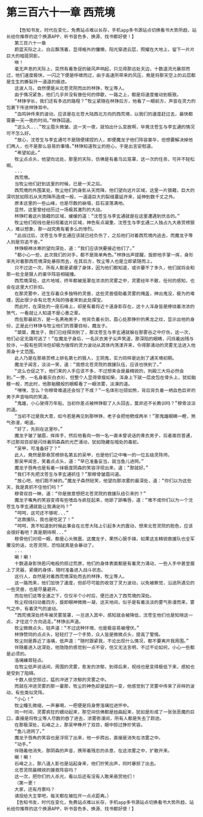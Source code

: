 # 第三百六十一章 西荒境
        【告知书友，时代在变化，免费站点难以长存，手机app多书源站点切换看书大势所趋，站长给你推荐的这个换源APP，听书音色多、换源、找书都好使！】
       第三百六十一章
       蔚蓝天际之上，白云飘荡着，显得格外的慵懒，阳光穿透云层，照耀在大地上，留下一片片巨大的暗斑阴影。
       咻！
       毫无声息的天际上，突然有着急促的破风声响起，只见得那远处天边，十数道流光暴掠而过，他们速度极快，一闪之下便是呼啸而过，由于高速所带来的风压，竟是将那天空上的云层都是生生的撕裂开一道道的痕迹。
       这波人马，自然便是从北苍灵院而出的林铮，牧尘等人。
       由于情况紧急，他们几乎并没有做任何的停歇，一路之上，都是将速度催动到极致。
       “林铮学长，我们还有多远的路程？”牧尘紧随在林铮后方，他看了一眼前方，声音在灵力的包裹下传进林铮耳中。
       “血鸣钟传来的波动，应该是在北苍大陆西北方向的西荒境，以我们的速度赶过去，最快都需要一天一夜的时间。”林铮回道。
       “这么久...”牧尘眉头微皱，这一天一夜，就怕出什么变故啊，毕竟沈苍生与李玄通的情况可不怎么好。
       “放心，沈苍生与李玄通可不是随便揉捏的人，即便魔龙子他们阵容豪华，但想要解决掉他们两人，也不是那么容易的事情。”林铮知道牧尘的担心，于是出言安慰道。
       “希望如此。”
       牧尘点点头，他望向远处，那里的天际，仿佛是有着乌云笼罩，这一次的任务，可并不轻松啊。
       ...
       西荒境。
       当牧尘他们赶到这里的时候，已是一天之后。
       西荒境的外围某处，牧尘他们的身影从天而降，他们望向这片区域，这里一片狼藉，巨大的深坑犹如陨石从天而降所造成一般，一道道巨大的裂缝蔓延开来，延伸到数千丈之外。
       原本这里的一些山峰，也是尽数的崩塌，巨石滚落满地。
       显然，这里曾经经历过一场极其激烈的大战。
       林铮盯着这片狼藉的区域，缓缓的道：“沈苍生与李玄通就是在这里遭遇到伏击的。”
       牧尘他们视线也是扫视着这片区域，神色有点凝重，沈苍生与李玄通二人独占九大悬赏榜狠人，难以想象，那一战究竟有着多么的惨烈。
       “此战过后，沈苍生与李玄通应该就已经负伤了，之后他们对着西荒境内逃去，而魔龙子等人则是穷追不舍。”
       林铮眼神冰寒的望向深处，道：“我们应该快要接近他们了。”
       “都小心一些，此次我们的对手，都不是简单角色。”林铮出声提醒，旋即他手掌一挥，身形率先对着那西荒境深处暴掠而去，在其后方，牧尘等人也是立即紧随而上。
       只不过这一次，所有人都是紧绷了身体，因为他们都知道，或许要不了多久，他们就将会和那一批全是狠人的豪华阵容相碰撞。
       西荒境深处，这片地域，终年都被笼罩在浓浓的灵雾之中，灵雾经年不散，任何的感知，也会在这里大打折扣。
       在那灵雾中，还生存着众多独特的灵兽，这些灵兽借助着灵雾的掩盖，神出鬼没，极为的难缠，因此很少会有北苍大陆的强者来到此处探宝。
       而此时，在深处的一座石峰上，却是有着将近十道身影存在，这十人浑身皆是缭绕着浓浓的煞气，一看就让人知道不是心善之辈。
       而在那最前方，是一名黑袍男子，他背负着长剑，眉心处那狰狞的黑龙之纹，显示出他的身份，正是此行林铮与牧尘他们的首要目标，魔龙子。
       “桀桀，魔龙子，我们已经探测到了，那沈苍生与李玄通就躲在那雾谷之中疗伤，这一次，他们必定无路可逃了！”在魔龙子身后，一名灰衣男子尖声笑道，那深陷的眼睛，闪烁着凶残与狡诈，一股有些阴冷但却极为强悍的灵力波动从其体内荡漾开来，令得那涌动的灵雾无法进入他周身十丈范围。
       此人乃是在那悬赏榜上排名第七的狠人，王阴鬼，实力同样是达到了通天境初期。
       魔龙子闻言，淡淡一笑，道：“我想北苍灵院的救援队伍，应该也快到了。”
       “这么仓促之下，他们来的人手应该不多，不过想来会是最精锐的，刑殿三大将必然会到。”一旁，一名身着灰白衣衫，但整个人显得骨瘦如柴，浑身上下就一层皮包在骨头上，犹如骷髅一般，而此时，他那骷髅般的眼眶看了一眼浓雾，淡漠的道。
       “嘿嘿，怎么？你穆骨难道还会怕了不成？”一名体形壮硕如熊，背后背负着一柄血色巨斧的男子声音嗡鸣的笑道。
       “鬼雄，小心驶得万年船，当初你差点被林铮取了人头回去，莫非还不长教训吗？”穆骨淡淡的道。
       “当初不过是我大意，如今若是再见到那林铮，老子会把他劈成两半！”那鬼雄眼睛一瞪，煞气弥漫，喝道。
       “好了，先别在这里吵。”
       魔龙子皱了皱眉，挥挥手，然后他看向一侧一名一直未曾说话的青衣男子，后者面目普通，不过那双目却是闪烁着阴森森的光芒涌动，犹如隐藏在暗处的毒蛇。
       “吴甲，可准备好了？”
       此人，竟然是那悬赏榜排名第五的吴甲，也是他们之中唯一的一位五级灵阵师。
       那吴甲闻言，笑着点点头，道：“早已准备妥当，就当鱼儿进网。”
       魔龙子唇角也是有着一抹极度阴森的笑容浮现出来，道：“那就好。”
       “我们不先把沈苍生与李玄通抓住？”那穆骨皱眉问道。
       “放心吧，他们跑不掉的。”魔龙子森然轻笑，他望向那浓雾的最深处，道：“你们以为这些天，我是真抓不住他们吗？”
       穆骨双目一眯，道：“你是故意想把北苍灵院的救援队给引来的？”
       魔龙子嘴角的笑容变得有些嗜血与疯狂起来，他舔了舔嘴唇，道：“难不成你们以为一个沈苍生与李玄通就能让我满足吗？”
       “呵呵，这可还不够呢...”
       “这救援队，我也是吃定了！”
       “呵呵，真不知道到时候此事会在北苍大陆上引起多大的震动，想来北苍灵院的脸色，应该会很好看吧？真是期待啊...”
       穆骨他们对视一眼，都是心头微震，这魔龙子，果然心狠手辣，如果这支精锐救援队也全军覆没的话，北苍灵院，恐怕就真是会暴动了。
       ...
       唰！唰！
       十数道身影快若闪电般的掠过荒原，他们的身体表面都是有着灵力涌动，一些人手中甚至握上了灵器，紧绷的身体，随时准备进入战斗状态。
       这行人，自然是对着西荒境深处而去的林铮，牧尘等人。
       这一路而来，他们加快了速度，但却尽可能的收敛了灵力波动，以免被察觉，沿途所遇见的一些灵兽，也是尽量避开。
       而在他们这等全速之下，仅仅半个小时后，便已进入了西荒境的深处。
       牧尘视线扫动着四方，旋即眼神微微一凝，这天地间，似乎是有着淡淡的雾气弥漫而来，雾气之中，有着灵气的波动。
       “西荒境深处终年被灵雾笼罩，一旦进入其中，感知就会被降低，沈苍生他们也是知晓这一点，才往这个方向逃走。”林铮出声道。
       牧尘微微点头，轻声道：“不过这种环境，也是极容易被埋伏。”
       林铮赞同的点点头，轻轻打了一个手势，众人皆是微微点头，提高了警惕。
       牧尘则是靠近了洛璃，低声道：“随时跟紧我，不论出现什么情况，都不要离开我周围。”
       伴随着进入这深处，他隐隐的感觉到一点不安，但又无法言明，不过不论如何，小心一些都是必须的。
       洛璃螓首轻点。
       在牧尘低声说话间，周围的灵雾，愈发的浓郁，到得后来，视线也是变得极低下来，感知也是受到了阻碍。
       十数人低空掠过，猛的冲进了浓郁的灵雾之中。
       而就在冲进灵雾的那一霎那，牧尘的神色却是猛的一变，他感觉到了灵雾中传来了异样的波动，有些类似灵阵。
       “小心！”
       牧尘瞳孔微缩，一声暴喝，一把便是将身旁洛璃拉进怀中。
       同一时间，灵雾疯狂的蠕动起来，那空间仿佛都是扭曲起来，犹如是形成了一张张恶魔的巨口，直接是将牧尘等人尽数的吞了进去，浓雾弥漫间，所有人都是失去了踪迹。
       在那极深处，石峰之上，那吴甲睁开了双目，眼中掠过狰狞笑容。
       “鱼儿进网了。”
       魔龙子唇角的笑容也是浮现了出来，他一步跨出，直接是消失在浓雾之中。
       “动手。”
       伴随着他消失，那阴森的声音，携带着残忍的杀意，在这浓雾之中，扩散开来。
       唰！唰！
       石峰之上，那八道人影也是站起身来，他们狞笑出声，同时暴掠了出去。
       北苍灵院最精锐的援救阵容吗？
       这一次，把你们的人杀光，看以后还有没有人敢来悬赏他们！
       （第一更！
       大家，还有月票吗？
       请投给大主宰吧，每天都在被拉开一点点距离。）
       【告知书友，时代在变化，免费站点难以长存，手机app多书源站点切换看书大势所趋，站长给你推荐的这个换源APP，听书音色多、换源、找书都好使！】